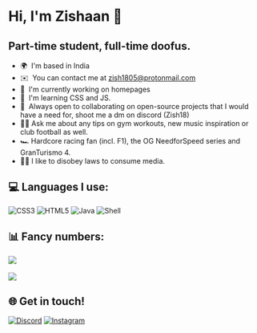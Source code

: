 # Hi, I'm Zishaan 👋
## Part-time student, full-time doofus.

* 🌍  I'm based in India
* ✉️  You can contact me at [zish1805@protonmail.com](mailto:zish18@proton.com)
* 🚀  I'm currently working on homepages
* 🧠  I'm learning CSS and JS.
* 🤝  Always open to collaborating on open-source projects that I would have a need for, shoot me a dm on discord (Zish18)
* 🏋️‍♂️  Ask me about any tips on gym workouts, new music inspiration or club football as well.
* 🏎️  Hardcore racing fan (incl. F1), the OG NeedforSpeed series and GranTurismo 4.
* 🏴‍☠️  I like to disobey laws to consume media.

## 💻 Languages I use:
![CSS3](https://img.shields.io/badge/css3-%231572B6.svg?style=for-the-badge&logo=css3&logoColor=white) ![HTML5](https://img.shields.io/badge/html5-%23E34F26.svg?style=for-the-badge&logo=html5&logoColor=white) ![Java](https://img.shields.io/badge/java-%23ED8B00.svg?style=for-the-badge&logo=java&logoColor=white) ![Shell](https://img.shields.io/badge/shell_script-%23121011.svg?style=for-the-badge&logo=gnu-bash&logoColor=white)
## 📊 Fancy numbers:
![](https://github-readme-stats.vercel.app/api?username=Z-8Bit&theme=tokyonight&hide_border=false&include_all_commits=false&count_private=true)<br/>
<br>
![](https://github-readme-stats.vercel.app/api/top-langs/?username=Z-8Bit&theme=tokyonight&hide_border=false&include_all_commits=false&count_private=true&layout=compact)

## 🌐 Get in touch!
[![Discord](https://img.shields.io/badge/Discord-%237289DA.svg?logo=discord&logoColor=white)](https://discord.gg/Zishaan#1279) [![Instagram](https://img.shields.io/badge/Instagram-%23E4405F.svg?logo=Instagram&logoColor=white)](https://instagram.com/heyzishaan) 
